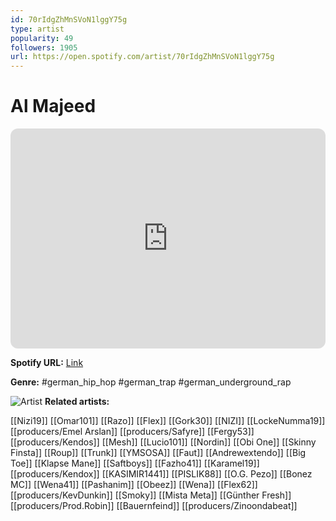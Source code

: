 ```yaml
---
id: 70rIdgZhMnSVoN1lggY75g
type: artist
popularity: 49
followers: 1905
url: https://open.spotify.com/artist/70rIdgZhMnSVoN1lggY75g
---
```

# Al Majeed

<iframe style="border-radius:12px" src="https://open.spotify.com/embed/artist/70rIdgZhMnSVoN1lggY75g" width="100%" height="352" frameBorder="0" allowfullscreen="" allow="autoplay; clipboard-write; encrypted-media; fullscreen; picture-in-picture" loading="lazy"></iframe>

**Spotify URL:** [Link](https://open.spotify.com/artist/70rIdgZhMnSVoN1lggY75g)

**Genre:**  #german_hip_hop #german_trap #german_underground_rap

![Artist](https://i.scdn.co/image/ab6761610000e5eb145b5d6a1cdec499f3be71da)
**Related artists:**

[[Nizi19]]
[[Omar101]]
[[Razo]]
[[Flex]]
[[Gork30]]
[[NIZI]]
[[LockeNumma19]]
[[producers/Emel Arslan]]
[[producers/Safyre]]
[[Fergy53]]
[[producers/Kendos]]
[[Mesh]]
[[Lucio101]]
[[Nordin]]
[[Obi One]]
[[Skinny Finsta]]
[[Roup]]
[[Trunk]]
[[YMSOSA]]
[[Faut]]
[[Andrewextendo]]
[[Big Toe]]
[[Klapse Mane]]
[[Saftboys]]
[[Fazho41]]
[[Karamel19]]
[[producers/Kendox]]
[[KASIMIR1441]]
[[PISLIK88]]
[[O.G. Pezo]]
[[Bonez MC]]
[[Wena41]]
[[Pashanim]]
[[Obeez]]
[[Wena]]
[[Flex62]]
[[producers/KevDunkin]]
[[Smoky]]
[[Mista Meta]]
[[Günther Fresh]]
[[producers/Prod.Robin]]
[[Bauernfeind]]
[[producers/Zinoondabeat]]
